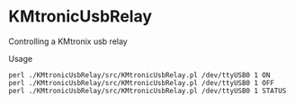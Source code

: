 # KMtronicUsbRelay
Controlling a KMtronix usb relay

Usage
```
perl ./KMtronicUsbRelay/src/KMtronicUsbRelay.pl /dev/ttyUSB0 1 ON
perl ./KMtronicUsbRelay/src/KMtronicUsbRelay.pl /dev/ttyUSB0 1 OFF
perl ./KMtronicUsbRelay/src/KMtronicUsbRelay.pl /dev/ttyUSB0 1 STATUS
```
